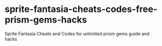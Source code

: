 # sprite-fantasia-cheats-codes-free-prism-gems-hacks
Sprite Fantasia Cheats and Codes for unlimited prism gems guide and hacks
